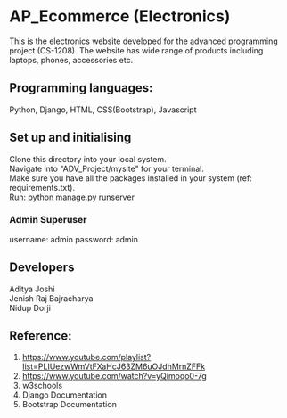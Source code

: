 # AP_Ecommerce (Electronics)
This is the electronics website developed for the advanced programming project (CS-1208). The website has wide range of products including laptops, phones, accessories etc.

## Programming languages:

Python, Django, HTML, CSS(Bootstrap), Javascript

## Set up and initialising
Clone this directory into your local system.\
Navigate into "ADV_Project/mysite" for your terminal.\
Make sure you have all the packages installed in your system (ref: requirements.txt).\
Run: python manage.py runserver

### Admin Superuser
username: admin
password: admin

## Developers
Aditya Joshi \
Jenish Raj Bajracharya \
Nidup Dorji 


## Reference:
1. https://www.youtube.com/playlist?list=PLIUezwWmVtFXaHcJ63ZM6uOJdhMrnZFFk 
2. https://www.youtube.com/watch?v=yQimoqo0-7g 
3. w3schools 
4. Django Documentation 
5. Bootstrap Documentation 
